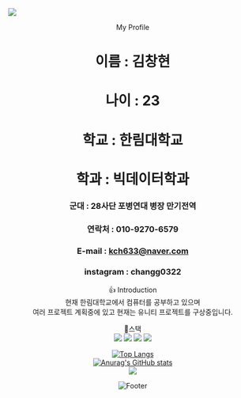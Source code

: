 <img src="https://capsule-render.vercel.app/api?type=waving&color=auto&height=300&section=header&text=chang's%20git&fontSize=90" />
<div align=center>

  My Profile   
  # 이름 : 김창현

  # 나이 : 23

  # 학교 : 한림대학교
  
  # 학과 : 빅데이터학과   

  ### 군대 : 28사단 포병연대 병장 만기전역
  ### 연락처 : 010-9270-6579
  ### E-mail : kch633@naver.com
  ### instagram : changg0322

    
  :thumbsup:
  Introduction   
  현재 한림대학교에서 컴퓨터를 공부하고 있으며   
  여러 프로젝트 계획중에 있고 현재는 유니티 프로젝트를 구상중입니다.   
  
  :muscle:스택   
  <img src="https://img.shields.io/badge/python-3178C6?style=flat&logo=Python&logoColor=white"/>
  <img src="https://img.shields.io/badge/Unity-D4911E?style=flat&logo=RobotFramework&logoColor=white"/>
  <img src="https://img.shields.io/badge/C-00CCBB?style=flat&logo=tC&logoColor=white"/>
  <img src="https://img.shields.io/badge/java-CC0000?style=flat&logo=tJavaScript&logoColor=white"/>
  
[![Top Langs](https://github-readme-stats.vercel.app/api/top-langs/?username=kimchanghyun325)](https://github.com/kimchanghyun325/github-readme-stats)  
[![Anurag's GitHub stats](https://github-readme-stats.vercel.app/api?username=깃허브아이디)](https://github.com/kimchanghyun325/github-readme-stats)  
  <img src="http://mazandi.herokuapp.com/api?handle={kimchanghyun325}&theme=warm"/>
  
  
  
  ![Footer](https://capsule-render.vercel.app/api?type=waving&color=auto&height=200&section=footer)
</div>
